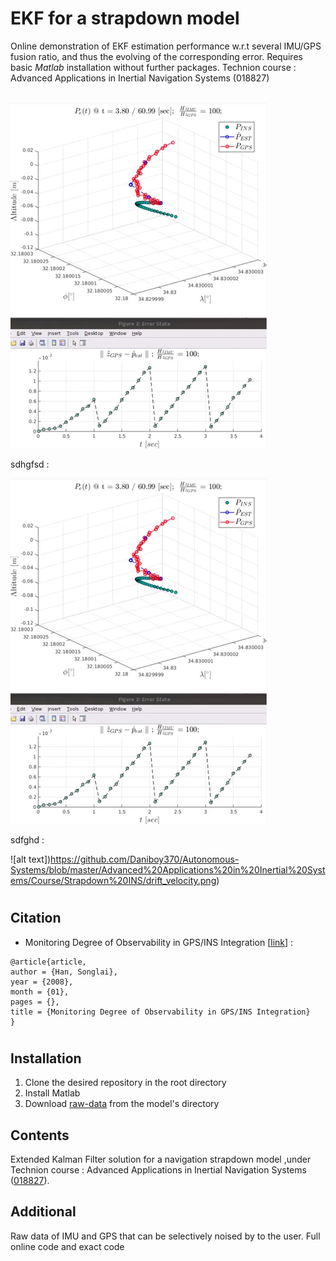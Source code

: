 # EKF for a strapdown model

Online demonstration of EKF estimation performance w.r.t several IMU/GPS fusion ratio, and thus the evolving of the corresponding error. Requires basic *Matlab* installation without further packages.
Technion course : Advanced Applications in Inertial Navigation Systems (018827)

&nbsp;  &nbsp;  &nbsp;  &nbsp;  &nbsp;  &nbsp;  &nbsp;  &nbsp;  &nbsp;  &nbsp;  &nbsp;  &nbsp;  &nbsp; &nbsp;  &nbsp;  &nbsp;  &nbsp;  &nbsp;  &nbsp;  &nbsp;  &nbsp;  &nbsp;  &nbsp;  &nbsp;  &nbsp;  &nbsp;![alt text](https://github.com/Daniboy370/Autonomous-Systems/blob/master/Advanced%20Applications%20in%20Inertial%20Systems/Course/Strapdown%20INS/EKF_imui.png)

sdhgfsd :

![alt text](https://github.com/Daniboy370/Autonomous-Systems/blob/master/Advanced%20Applications%20in%20Inertial%20Systems/Course/Strapdown%20INS/EKF_imui.png)


sdfghd :

![alt text])https://github.com/Daniboy370/Autonomous-Systems/blob/master/Advanced%20Applications%20in%20Inertial%20Systems/Course/Strapdown%20INS/drift_velocity.png)

#
## Citation
* Monitoring Degree of Observability in GPS/INS Integration [[link](https://www.researchgate.net/publication/228997493_Monitoring_Degree_of_Observability_in_GPSINS_Integration)] :
```
@article{article,
author = {Han, Songlai},
year = {2008},
month = {01},
pages = {},
title = {Monitoring Degree of Observability in GPS/INS Integration}
}
```
#
## Installation
1. Clone the desired repository in the root directory
2. Install Matlab 
3. Download [raw-data](https://github.com/Daniboy370/Autonomous-Systems/blob/master/Advanced%20Applications%20in%20Inertial%20Systems/Code_model/Trajectory.mat) from the model's directory


## Contents

Extended Kalman Filter solution for a navigation strapdown model ,under Technion course : 
Advanced Applications in Inertial Navigation Systems ([018827](https://www.graduate.technion.ac.il/Subjects.Eng/?Sub=18827)).

## Additional
Raw data of IMU and GPS that can be selectively noised by to the user.
Full online code and exact code

